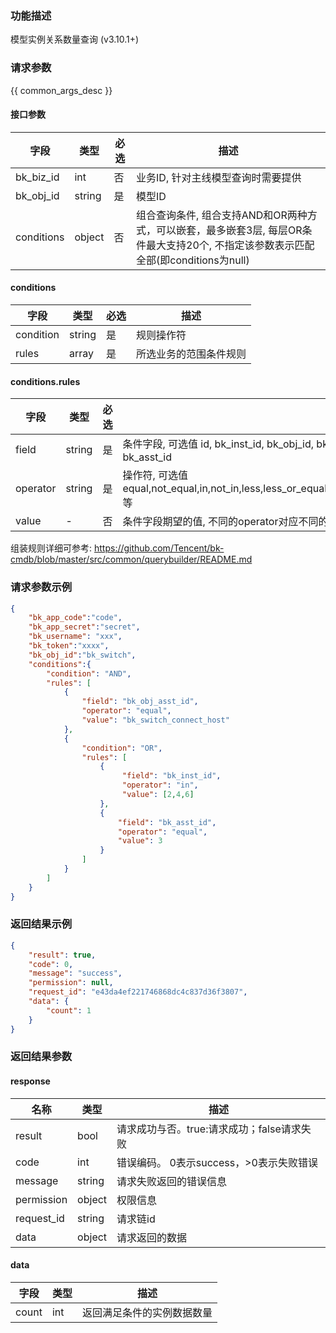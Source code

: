 ### 功能描述

模型实例关系数量查询 (v3.10.1+)

### 请求参数

{{ common_args_desc }}

#### 接口参数

|    字段    |  类型   | 必选 | 描述                                                                                                            |
|------------|---------|------|-----------------------------------------------------------------------------------------------------------------|
| bk_biz_id  | int |  否  | 业务ID, 针对主线模型查询时需要提供                                                                              |
| bk_obj_id  | string  |  是  | 模型ID                                                                                                          |
| conditions | object  |  否  | 组合查询条件,  组合支持AND和OR两种方式，可以嵌套，最多嵌套3层, 每层OR条件最大支持20个, 不指定该参数表示匹配全部(即conditions为null) |

#### conditions

| 字段      |  类型      | 必选   |  描述      |
|-----------|------------|--------|------------|
| condition |  string  | 是    | 规则操作符|
| rules |  array  | 是     | 所选业务的范围条件规则 |

#### conditions.rules

|   字段   |  类型  | 必选 |  描述                                                                                                     |
|----------|--------|------|-----------------------------------------------------------------------------------------------------------|
| field    | string |  是  | 条件字段, 可选值 id, bk_inst_id, bk_obj_id, bk_asst_inst_id, bk_asst_obj_id, bk_obj_asst_id, bk_asst_id   |
| operator | string |  是  | 操作符, 可选值 equal,not_equal,in,not_in,less,less_or_equal,greater,greater_or_equal,between,not_between等|
| value    |   -    |  否  | 条件字段期望的值, 不同的operator对应不同的value格式, 数组类型值最大支持500个元素                          |

组装规则详细可参考: https://github.com/Tencent/bk-cmdb/blob/master/src/common/querybuilder/README.md

### 请求参数示例

```json
{
    "bk_app_code":"code",
    "bk_app_secret":"secret",
    "bk_username": "xxx",
    "bk_token":"xxxx",
    "bk_obj_id":"bk_switch",
    "conditions":{
        "condition": "AND",
        "rules": [
            {
                "field": "bk_obj_asst_id",
                "operator": "equal",
                "value": "bk_switch_connect_host"
            },
            {
                "condition": "OR",
                "rules": [
                    {
                         "field": "bk_inst_id",
                         "operator": "in",
                         "value": [2,4,6]
                    },
                    {
                        "field": "bk_asst_id",
                        "operator": "equal",
                        "value": 3
                    }
                ]
            }
        ]
    }
}
```

### 返回结果示例

```json
{
    "result": true,
    "code": 0,
    "message": "success",
    "permission": null,
    "request_id": "e43da4ef221746868dc4c837d36f3807",
    "data": {
        "count": 1
    }
}
```

### 返回结果参数

#### response

| 名称    | 类型   | 描述                                    |
| ------- | ------ | ------------------------------------- |
| result  | bool   | 请求成功与否。true:请求成功；false请求失败 |
| code    | int    | 错误编码。 0表示success，>0表示失败错误    |
| message | string | 请求失败返回的错误信息                    |
| permission    | object | 权限信息    |
| request_id    | string | 请求链id    |
| data    | object | 请求返回的数据                           |

#### data

| 字段  |   类型  | 描述                       |
|-------|---------|----------------------------|
| count | int | 返回满足条件的实例数据数量 |
